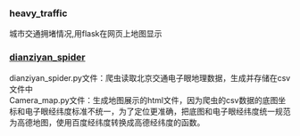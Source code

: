 ### heavy_traffic
城市交通拥堵情况,用flask在网页上地图显示

### [dianziyan_spider](./dianziyan_spider/dianziyan_spider.py)
dianziyan_spider.py文件：爬虫读取北京交通电子眼地理数据，生成并存储在csv文件中  
Camera_map.py文件：生成地图展示的html文件，因为爬虫的csv数据的底图坐标和电子眼经纬度标准不统一，为了定位更准确，把底图和电子眼经纬度统一规范为高德地图，使用百度经纬度转换成高德经纬度的函数。
